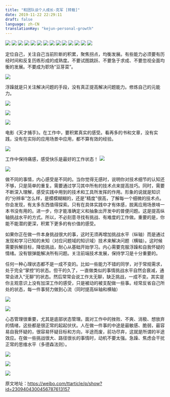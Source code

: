 ```yaml
---
title: "和团队谈个人成长-克军 [转载]"
date: 2019-11-22 22:29:11
draft: false
language: zh-CN
translationKey: "kejun-personal-growth"
---
```




![](https://tva1.sinaimg.cn/large/0082zybpgy1gbnsf09u1jj30sg0lcq3v.jpg)
![](https://tva1.sinaimg.cn/large/0082zybpgy1gbnsi2tywkj30sg0lct97.jpg)
![](https://tva1.sinaimg.cn/large/0082zybpgy1gbnsmru55oj30sg0lcjs3.jpg)
![](https://tva1.sinaimg.cn/large/0082zybpgy1gbnsn23edrj30sg0lcgml.jpg)
![](https://tva1.sinaimg.cn/large/0082zybpgy1gbnsnai39gj30sg0lcgnh.jpg)
![](https://tva1.sinaimg.cn/large/0082zybpgy1gbnsnjcpcej30sg0lcabr.jpg)
![](https://tva1.sinaimg.cn/large/0082zybpgy1gbnsnpjal9j30sg0lcad2.jpg)
![](https://tva1.sinaimg.cn/large/0082zybpgy1gbnsnyg6cdj30sg0lcmzo.jpg)
![](https://tva1.sinaimg.cn/large/0082zybpgy1gbnso4ln10j30sg0lcjsu.jpg)
![](https://tva1.sinaimg.cn/large/0082zybpgy1gbnsoazeq7j30sg0lcjvh.jpg)
![](https://tva1.sinaimg.cn/large/0082zybpgy1gbnsohr7ycj30sg0lcjsm.jpg)
![](https://tva1.sinaimg.cn/large/0082zybpgy1gbnsoo8hn4j30sg0lctcq.jpg)
![](https://tva1.sinaimg.cn/large/0082zybpgy1gbnsoukx2lj30sg0lcgmy.jpg)
![](https://tva1.sinaimg.cn/large/0082zybpgy1gbnsp1950tj30sg0lc75y.jpg)


定位自己，关注自己当前阶断的积累，聚焦拐点，均衡发展。有些能力必须要有历经时间和反复历练形成的成熟度。不要试图跳跃、不要急于求成、不要忽视全面均衡的发展。不要成为职场“豆芽菜”。

![](https://tva1.sinaimg.cn/large/0082zybpgy1gbnsp86pq3j30sg0lcadp.jpg)

浮躁就是只关注解决问题的手段，没有真正提高解决问题能力。修炼自己的元能力。



![](https://tva1.sinaimg.cn/large/0082zybpgy1gbnsqwmu5nj30sg0lcwg3.jpg)

![](https://tva1.sinaimg.cn/large/0082zybpgy1gbnsr4jsy7j30sg0lcjsc.jpg)

![](https://tva1.sinaimg.cn/large/0082zybpgy1gbnsrbasm5j30sg0lcn0w.jpg)

电影《天才捕手》。在工作中，要积累真实的感受。看再多的书和文章，没有实践，没有在实际的应用场景中应用，都不算有效的经验。

![](https://tva1.sinaimg.cn/large/0082zybpgy1gbnsu43o2cj30sg0lc76y.jpg)

工作中保持痛感，感受快乐是最好的工作状态！
![](https://tva1.sinaimg.cn/large/0082zybpgy1gbnsudlemnj30sg0lcgnh.jpg)

![](https://tva1.sinaimg.cn/large/0082zybpgy1gbnsukyoegj30sg0lc0v7.jpg)


做不同的事情，内心感受是不同的。当你觉得无感时，说明你对技术细节的认知还不够，只是简单的重复。需要通过学习其中所有的技术点来提高技巧。同时，需要不断深入理解，感受实践中用到的技术和工具所发挥的作用。形象的说就是知识的“分辨率”怎么样，是模模糊糊的，还是"精度"很高，了解每一个细微的技术点。你会发现，有太多东西值得探索。只有在具体实践中才有体感，脱离应用场景啃一本书没有用的。进一步，你才能准确定义和抽象出开发中的普便问题。这是提高纵轴挑战水平的方式。所以，不必刻意寻找有挑战、有难度的工作做。重要的是，你能不能潜的更深，积累下更多的有价值的感受。

如果你正在做一件本身挑战很大的事，这时无须再增加挑战水平（纵轴）而是通过发现和学习已知的未知（对应问题域的知识域）技术来解决问题（横轴）。这时候需要拆解目标，降低挑战，耐心从基础开始学习。内心需要克服浮躁和自我怀疑的情绪。没有银弹能解决所有问题。关注前端技术发展，保持学习是十分重要的。

任何一种心理状态都不是一成不变的。比如一些能力不错的同学，对于常规需求，处于完全“掌控”的状态。但干的久了，一直做类似的事情挑战水平自然会衰减，通常会进入“无聊”的状态。然后常常会说工作太无聊，缺乏挑战，一成不变。其实是你主观意识上没有加深工作的感受，只是被动的被支配做一些事。经常反省自己所处的状态，每一件事努力做到心流（同时提高纵轴和横轴）

![](https://tva1.sinaimg.cn/large/0082zybpgy1gbnsuy91s7j30sg0lcabn.jpg)

![](https://tva1.sinaimg.cn/large/0082zybpgy1gbnsv7r7r4j30sg0lcwg5.jpg)



心态管理很重要，尤其是底部状态管理。面对工作中的挫败、不爽、消极、想放弃的情绪，这些都是很正常的起起伏伏。人在做一件事的中途是最敏感、脆弱，最容易自我怀疑的，很容易怀疑目标和方向，半途而废，前功尽弃，这就是所谓的半途效应。在做一些挑战很大、路径很长的事情时，动机不要太强。急躁、焦虑会干扰正常的思维水平（多德森法则）。

![](https://tva1.sinaimg.cn/large/0082zybpgy1gbnsvhownnj30sg0lcah4.jpg)

![](https://tva1.sinaimg.cn/large/0082zybpgy1gbnsvna5lgj30sg0lc40d.jpg)

![](https://tva1.sinaimg.cn/large/0082zybpgy1gbnsvtn9j1j30sg0lcab0.jpg)


原文地址：https://weibo.com/ttarticle/p/show?id=2309404300456787613157


​​​​